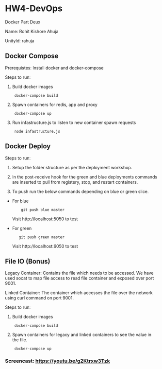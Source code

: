# HW4-DevOps
 Docker Part Deux
 
 Name: Rohit Kishore Ahuja
 
 UnityId: rahuja
 
## Docker Compose

Prerequistes: Install docker and docker-compose

Steps to run:

1. Build docker images

        docker-compose build

2. Spawn containers for redis, app and proxy

        docker-compose up

3. Run infastructure.js to listen to new container spawn requests

        node infastructure.js

## Docker Deploy

Steps to run:

1. Setup the folder structure as per the deployment workshop.

2. In the post-receive hook for the green and blue deployments commands are inserted to pull from registery, stop, and restart containers.

3. To push run the below commands depending on blue or green slice.

 * For blue
 
           git push blue master

    Visit http://localhost:5050 to test

  * For green
  
           git push green master

     Visit http://localhost:6050 to test
     
## File IO (Bonus)

Legacy Container: Contains the file which needs to be accessed. We have used socat to map file access to read file container and exposed over port 9001.

Linked Container: The container which accesses the file over the network using curl command on port 9001.
 
 Steps to run:

1. Build docker images

        docker-compose build

2. Spawn containers for legacy and linked containers to see the value in the file.

        docker-compose up


### Screencast: https://youtu.be/g2Ktrxw3Tzk



